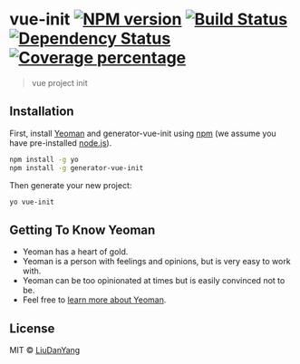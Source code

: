 # vue-init [![NPM version][npm-image]][npm-url] [![Build Status][travis-image]][travis-url] [![Dependency Status][daviddm-image]][daviddm-url] [![Coverage percentage][coveralls-image]][coveralls-url]
> vue project init

## Installation

First, install [Yeoman](http://yeoman.io) and generator-vue-init using [npm](https://www.npmjs.com/) (we assume you have pre-installed [node.js](https://nodejs.org/)).

```bash
npm install -g yo
npm install -g generator-vue-init
```

Then generate your new project:

```bash
yo vue-init
```

## Getting To Know Yeoman

 * Yeoman has a heart of gold.
 * Yeoman is a person with feelings and opinions, but is very easy to work with.
 * Yeoman can be too opinionated at times but is easily convinced not to be.
 * Feel free to [learn more about Yeoman](http://yeoman.io/).

## License

MIT © [LiuDanYang](https://github.com/6dyang)


[npm-image]: https://badge.fury.io/js/generator-vue-init.svg
[npm-url]: https://npmjs.org/package/generator-vue-init
[travis-image]: https://travis-ci.com/6dyang/generator-vue-init.svg?branch=master
[travis-url]: https://travis-ci.com/6dyang/generator-vue-init
[daviddm-image]: https://david-dm.org/6dyang/generator-vue-init.svg?theme=shields.io
[daviddm-url]: https://david-dm.org/6dyang/generator-vue-init
[coveralls-image]: https://coveralls.io/repos/6dyang/generator-vue-init/badge.svg
[coveralls-url]: https://coveralls.io/r/6dyang/generator-vue-init
